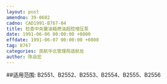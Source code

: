 ```yaml
---
layout: post
amendno: 39-0602
cadno: CAD1991-B767-04
title: 检查中央翼油箱燃油超控增压泵
date: 1991-06-06 00:00:00 +0800
effdate: 1991-06-07 00:00:00 +0800
tag: B767
categories: 民航华北管理局适航处
author: 陈岳宏
---
```


##适用范围:
B2551、B2552、B2553、B2554、B2555、B2556

